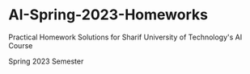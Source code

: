 # AI-Spring-2023-Homeworks
Practical Homework Solutions for Sharif University of Technology's AI Course

Spring 2023 Semester
